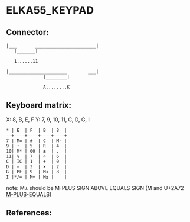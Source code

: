 ELKA55_KEYPAD
============================================================

## Connector:

	|___       _______________________|
	   |_______|

	   1......11

	|______________________        ___|
			      |________|

			      A........K


## Keyboard matrix:
	
X: 8, B, E, F
Y: 7, 9, 10, 11, C, D, G, I

	* | E  | F  | B  | 8  |
	--+----+----+----+----+
	7 | M≡ | #  | C  | M- |
	9 | ÷  | 5  | R  | 4  |
	10| M* | 00 | ±  | ,  |
	11| %  | 7  | ⋄  | 6  |
	C | IC | 1  | +  | 0  |
	D | –  | 3  | ×  | 2  |
	G | PF | 9  | M⋄ | 8  |
	I |*/= | M+ | M± |    |

note:	M± should be M-PLUS SIGN ABOVE EQUALS SIGN
	(M and U+2A72 [M-PLUS-EQUALS])




## References:

[M-PLUS-EQUALS]: http://goo.gl/3PXQU
